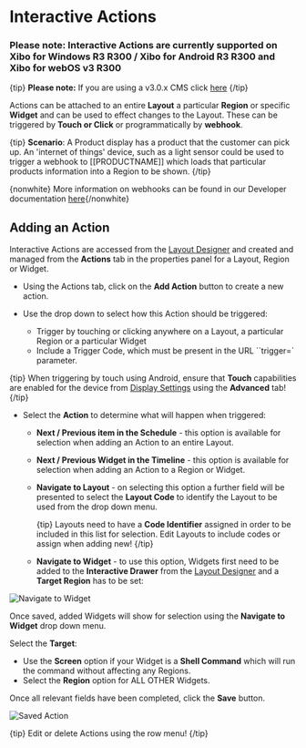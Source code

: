 <!--toc=layouts-->

# Interactive Actions

### Please note: Interactive Actions are currently supported on Xibo for Windows R3 R300 / Xibo for Android R3 R300 and Xibo for webOS v3 R300

{tip}
**Please note:** If you are using a v3.0.x CMS click [here](layouts_interactive_actions_3.html)
{/tip}

Actions can be attached to an entire **Layout** a particular **Region** or specific **Widget** and can be used to effect changes to the Layout. These can be triggered by **Touch or Click** or programmatically by **webhook**.

{tip}
**Scenario**:
A Product display has a product that the customer can pick up. An 'internet of things' device, such as a light sensor could be used to trigger a webhook to [[PRODUCTNAME]] which loads that particular products information into a Region to be shown.
{/tip}

{nonwhite}
More information on webhooks can be found in our Developer documentation [here](docs/developer/player-control/webhooks){/nonwhite}

## Adding an Action

Interactive Actions are accessed from the [Layout Designer](layouts_designer.html) and created and managed from the **Actions** tab in the properties panel for a Layout, Region or Widget.

- Using the Actions tab, click on the **Add Action** button to create a new action.

- Use the drop down to select how this Action should be triggered: 
  - Trigger by touching or clicking anywhere on a Layout, a particular Region or a particular Widget
  - Include a Trigger Code, which must be present in the URL ``trigger=` parameter.

{tip}
When triggering by touch using Android, ensure that **Touch** capabilities are enabled for the device from [Display Settings](display_settings.html) using the **Advanced** tab!
{/tip}

- Select the **Action** to determine what will happen when triggered:	
  - **Next / Previous item in the Schedule** - this option is available for selection when adding an Action to an entire Layout.

  - **Next / Previous Widget in the Timeline** - this option is available for selection when adding an Action to a Region or Widget.

  - **Navigate to Layout**  - on selecting this option a further field will be presented to select the **Layout Code** to identify the Layout to be used from the drop down menu.  

    {tip}
    Layouts need to have a **Code Identifier** assigned in order to be included in this list for selection. Edit Layouts to include codes or assign when adding new!
    {/tip}

  - **Navigate to Widget**  - to use this option, Widgets first need to be added to the **Interactive Drawer** from the [Layout Designer](layouts_designer.html) and a **Target Region** has to be set:



![Navigate to Widget](img/v3.1_layouts_actions_navigate_widgets.png)

Once saved, added Widgets will show for selection using the **Navigate to Widget** drop down menu.

Select the **Target**:

- Use the **Screen** option if your Widget is a **Shell Command** which will run the command without affecting any Regions.
- Select the **Region** option for ALL OTHER Widgets.

Once all relevant fields have been completed, click the **Save** button.

![Saved Action](img\v3.1_layouts_action_saved.png)

{tip}
Edit or delete Actions using the row menu!
{/tip}